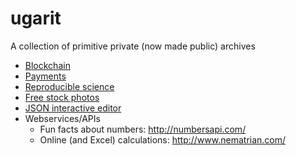 # ugarit
A collection of primitive private (now made public) archives

- [Blockchain](blockchain.md)
- [Payments](payments.md)
- [Reproducible science](reproducible_science.md)
- [Free stock photos](https://www.reddit.com/r/web_design/comments/2v5ts0/ultimate_collection_of_free_stock_photos_websites/)
- [JSON interactive editor](http://jeremydorn.com/json-editor/)
- Webservices/APIs
  - Fun facts about numbers: http://numbersapi.com/
  - Online (and Excel) calculations: http://www.nematrian.com/
